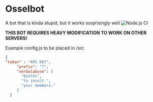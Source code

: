 # Osselbot
A bot that is kinda stupid, but it works surprisingly well
![Node.js CI](https://github.com/Technicolor-creamsicle/Osselbot/workflows/Node.js%20CI/badge.svg)

**THIS BOT REQUIRES HEAVY MODIFICATION TO WORK ON OTHER SERVERS!**

Example config.js to be placed in /src

```json
{
"token" : "API KEY",
     "prefix": "?",
     "verbalabuse": [
       "Quotes",
       "to insult.",
       "your members."
     ]
  }
```
